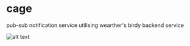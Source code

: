 # cage
pub-sub notification service utilising wearther's birdy backend service


![alt text](https://keep.google.com/u/2/media/v2/1wyELkrrZ3C-WvRLuijnIFsnxjog__COFT965VpRlzKimGcumzLSochOImk8_EfE/1yxR26LaAmdM--oCZK7MGhh0K7iUZgwBLmsiL7isCvACWCqpwiliucAxKzSRUQaCs?accept=image%2Fgif%2Cimage%2Fjpeg%2Cimage%2Fjpg%2Cimage%2Fpng%2Cimage%2Fwebp%2Caudio%2Faac&sz=1021)
